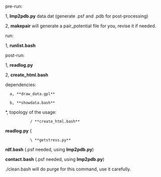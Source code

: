 
pre-run:

1, **lmp2pdb.py** data.dat (generate .psf and .pdb for post-processing)

2, **makepair** will generate a pair_potential file for you, revise it if needed.

run:

1, **runlist.bash**

post-run:

1, **readlog.py**

2, **create_html.bash**

   dependencies:

      a, **draw_data.gpl**

      b, **showdata.bash**

*, topology of the usage:

               / **create_html.bash**

   **readlog.py** {

               \ **getstress.py**

   **rdf.bash** (.psf needed, using **lmp2pdb.py**)

   **contact.bash** (.psf needed, using **lmp2pdb.py**)

./clean.bash will do purge for this command, use it carefully.
